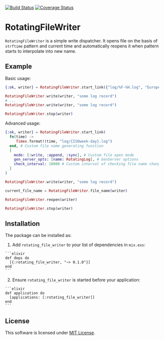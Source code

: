 [![Build Status](https://travis-ci.org/savonarola/rotating_file_writer.svg?branch=master)](https://travis-ci.org/savonarola/rotating_file_writer)
[![Coverage Status](https://coveralls.io/repos/github/savonarola/rotating_file_writer/badge.svg?branch=master)](https://coveralls.io/github/savonarola/rotating_file_writer?branch=master)

# RotatingFileWriter

`RotatingFileWriter` is a simple write dispatcher. It opens file
on the basis of `strftime` pattern and current time and automatically
reopens it when pattern starts to interpolate into new name.

## Example

Basic usage:

```elixir
{:ok, writer} = RotatingFileWriter.start_link({"log/%F-%H.log", "Europe/Moscow"})

RotatingFileWriter.write(writer, "some log record")
# ...
RotatingFileWriter.write(writer, "some log record")

RotatingFileWriter.stop(writer)

```

Advanced usage:

```elixir
{:ok, writer} = RotatingFileWriter.start_link(
  fn(time) ->
     Timex.format!(time, "log/{ISOweek-day}.log")
  end, # Custom file name generating function
  [
    mode: [:write, :append, :sync], # Custom file open mode
    gen_server_opts: [name: RotatingLog], # GenServer options
    check_interval: 10000 # Custom interval of checking file name change, ms
  ]
)

RotatingFileWriter.write(writer, "some log record")

current_file_name = RotatingFileWriter.file_name(writer)

RotatingFileWriter.reopen(writer)

RotatingFileWriter.stop(writer)

```


## Installation

The package can be installed as:

  1. Add `rotating_file_writer` to your list of dependencies in `mix.exs`:

    ```elixir
    def deps do
      [{:rotating_file_writer, "~> 0.1.0"}]
    end
    ```

  2. Ensure `rotating_file_writer` is started before your application:

    ```elixir
    def application do
      [applications: [:rotating_file_writer]]
    end
    ```

## License

This software is licensed under [MIT License](LICENSE).
